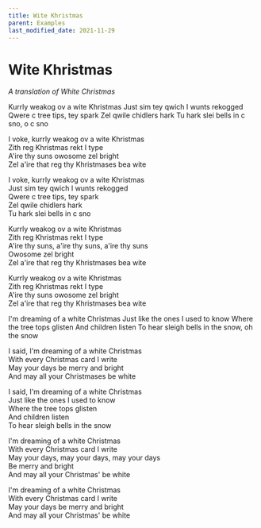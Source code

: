 ```yaml
---
title: Wite Khristmas
parent: Examples
last_modified_date: 2021-11-29
---
```


# Wite Khristmas
*A translation of White Christmas*

<div class="example-with-translation">
  <div class="bzo" markdown="1">
  Kurrly weakog ov a wite Khristmas  
  Just sim tey qwich I wunts rekogged  
  Qwere c tree tips, tey spark  
  Zel qwile chidlers hark  
  Tu hark slei bells in c sno, o c sno  

  I voke, kurrly weakog ov a wite Khristmas  
  Zith reg Khristmas rekt I type  
  A'ire thy suns owosome zel bright  
  Zel a'ire that reg thy Khristmases bea wite  

  I voke, kurrly weakog ov a wite Khristmas  
  Just sim tey qwich I wunts rekogged  
  Qwere c tree tips, tey spark  
  Zel qwile chidlers hark  
  Tu hark slei bells in c sno  

  Kurrly weakog ov a wite Khristmas  
  Zith reg Khristmas rekt I type  
  A'ire thy suns, a'ire thy suns, a'ire thy suns  
  Owosome zel bright  
  Zel a'ire that reg thy Khristmases bea wite   

  Kurrly weakog ov a wite Khristmas  
  Zith reg Khristmas rekt I type  
  A'ire thy suns owosome zel bright  
  Zel a'ire that reg thy Khristmases bea wite  
  </div>
  <div class="eng" markdown="1">
  I'm dreaming of a white Christmas  
  Just like the ones I used to know  
  Where the tree tops glisten  
  And children listen  
  To hear sleigh bells in the snow, oh the snow  

  I said, I'm dreaming of a white Christmas  
  With every Christmas card I write  
  May your days be merry and bright  
  And may all your Christmases be white  

  I said, I'm dreaming of a white Christmas  
  Just like the ones I used to know  
  Where the tree tops glisten  
  And children listen  
  To hear sleigh bells in the snow  

  I'm dreaming of a white Christmas  
  With every Christmas card I write  
  May your days, may your days, may your days  
  Be merry and bright  
  And may all your Christmas' be white 

  I'm dreaming of a white Christmas  
  With every Christmas card I write  
  May your days be merry and bright  
  And may all your Christmas' be white  
  </div>
</div>